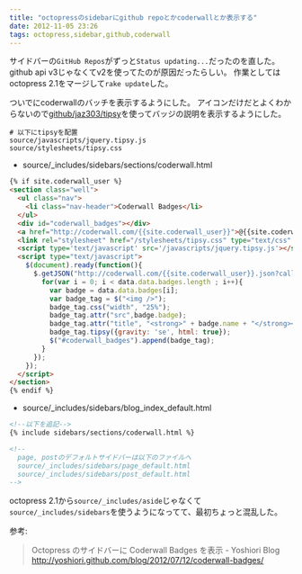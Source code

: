```yaml
---
title: "octopressのsidebarにgithub repoとかcoderwallとか表示する"
date: 2012-11-05 23:26
tags: octopress,sidebar,github,coderwall
---
```


サイドバーの`GitHub Repos`がずっと`Status updating...`だったのを直した。
github api v3じゃなくてv2を使ってたのが原因だったらしい。
作業としてはoctopress 2.1をマージして`rake update`した。

ついでにcoderwallのバッチを表示するようにした。
アイコンだけだとよくわからないので[github/jaz303/tipsy](https://github.com/jaz303/tipsy)を使ってバッジの説明を表示するようにした。

```
# 以下にtipsyを配置
source/javascripts/jquery.tipsy.js
source/stylesheets/tipsy.css
```

- source/_includes/sidebars/sections/coderwall.html

```html
{% if site.coderwall_user %}
<section class="well">
  <ul class="nav">
    <li class="nav-header">Coderwall Badges</li>
  </ul>
  <div id="coderwall_badges"></div>
  <a href="http://coderwall.com/{{site.coderwall_user}}">@{{site.coderwall_user}}</a> on coderwall
  <link rel="stylesheet" href="/stylesheets/tipsy.css" type="text/css" />
  <script type='text/javascript' src='/javascripts/jquery.tipsy.js'></script>
  <script type="text/javascript">
    $(document).ready(function(){
      $.getJSON("http://coderwall.com/{{site.coderwall_user}}.json?callback=?", function(data){
        for(var i = 0; i < data.data.badges.length ; i++){
          var badge = data.data.badges[i];
          var badge_tag = $("<img />");
          badge_tag.css("width", "25%");
          badge_tag.attr("src",badge.badge);
          badge_tag.attr("title", "<strong>" + badge.name + "</strong><br>" + badge.description);
          badge_tag.tipsy({gravity: 'se', html: true});
          $("#coderwall_badges").append(badge_tag);
        }
      });
    });
  </script>
</section>
{% endif %}
```

- source/_includes/sidebars/blog_index_default.html

```html
<!--以下を追記-->
{% include sidebars/sections/coderwall.html %}

<!--
  page, postのデフォルトサイドバーは以下のファイルへ
  source/_includes/sidebars/page_default.html
  source/_includes/sidebars/post_default.html
-->
```

octopress 2.1から`source/_includes/aside`じゃなくて`source/_includes/sidebars`を使うようになってて、最初ちょっと混乱した。


参考:
> Octopress のサイドバーに Coderwall Badges を表示 - Yoshiori Blog
http://yoshiori.github.com/blog/2012/07/12/coderwall-badges/
